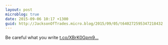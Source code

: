 ```yaml
---
layout: post
microblog: true
date: 2015-09-06 10:17 +1300
guid: http://JacksonOfTrades.micro.blog/2015/09/05/t640272595347218432.html
---
```

Be careful what you write [t.co/XBrK0Gpm9...](http://t.co/XBrK0Gpm99)
